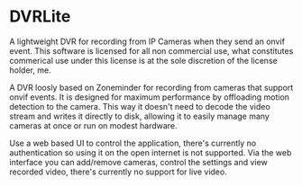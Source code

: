 # DVRLite
A lightweight DVR for recording from IP Cameras when they send an onvif event. 
This software is licensed for all non commercial use, what constitutes commerical use under this license is at the sole discretion of the license holder, me.

A DVR loosly based on Zoneminder for recording from cameras that support onvif events. It is designed for maximum performance by offloading motion detection to the camera.
This way it doesn't need to decode the video stream and writes it directly to disk, allowing it to easily manage many cameras at once or run on modest hardware.

Use a web based UI to control the application, there's currently no authentication so using it on the open internet is not supported. 
Via the web interface you can add/remove cameras, control the settings and view recorded video, there's currently no support for live video.
